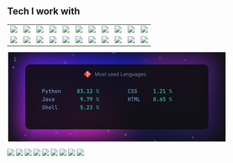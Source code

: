 ## Tech I work with      
<table>
  <tr>
    <td><a href="https://archlinux.org"><img src="https://cdn.jsdelivr.net/gh/devicons/devicon@latest/icons/archlinux/archlinux-original.svg" width="70"/></a></td>
    <td><a href="https://kernel.org"><img src="https://cdn.jsdelivr.net/gh/devicons/devicon@latest/icons/linux/linux-original.svg" width="70"/></a></td>
    <td><a href="https://www.gnu.org/software/bash/"><img src="https://cdn.jsdelivr.net/gh/devicons/devicon@latest/icons/bash/bash-original.svg" width="70"/></a></td>
    <td><a href="https://python.org"><img src="https://cdn.jsdelivr.net/gh/devicons/devicon@latest/icons/python/python-original.svg" width="70"/></a></td>
    <td><a href="https://git-scm.com"><img src="https://cdn.jsdelivr.net/gh/devicons/devicon@latest/icons/git/git-original.svg" width="70"/></a></td>
    <td><a href="https://github.com"><img src="https://cdn.jsdelivr.net/gh/devicons/devicon@latest/icons/github/github-original.svg" width="70"/></a></td>
    <td><a href="https://www.jetbrains.com/pycharm/"><img src="https://cdn.jsdelivr.net/gh/devicons/devicon@latest/icons/pycharm/pycharm-original.svg" width="70"/></a></td>
    <td><a href="https://aws.amazon.com"><img src="https://cdn.jsdelivr.net/gh/devicons/devicon@latest/icons/amazonwebservices/amazonwebservices-original-wordmark.svg" width="70"/></a></td>
    <td><a href="https://developer.mozilla.org/en-US/docs/Web/CSS"><img src="https://cdn.jsdelivr.net/gh/devicons/devicon@latest/icons/css3/css3-original.svg" width="70"/></a></td>
    <td><a href="https://neovim.io"><img src="https://cdn.jsdelivr.net/gh/devicons/devicon@latest/icons/neovim/neovim-original.svg" width="70"/></a></td>
    <td><a href="https://www.docker.com"><img src="https://cdn.jsdelivr.net/gh/devicons/devicon@latest/icons/docker/docker-plain.svg" width="70"/></a></td>
  </tr>
  <tr>
    <td><a href="https://streamlit.io"><img src="https://cdn.jsdelivr.net/gh/devicons/devicon@latest/icons/streamlit/streamlit-original.svg" width="70"/></a></td>
    <td><a href="https://pandas.pydata.org"><img src="https://cdn.jsdelivr.net/gh/devicons/devicon@latest/icons/pandas/pandas-original.svg" width="70"/></a></td>
    <td><a href="https://www.anaconda.com"><img src="https://cdn.jsdelivr.net/gh/devicons/devicon@latest/icons/anaconda/anaconda-original.svg" width="70"/></a></td>
    <td><a href="https://docs.pytest.org"><img src="https://cdn.jsdelivr.net/gh/devicons/devicon@latest/icons/pytest/pytest-original.svg" width="70"/></a></td>
    <td><a href="https://scikit-learn.org"><img src="https://cdn.jsdelivr.net/gh/devicons/devicon@latest/icons/scikitlearn/scikitlearn-original.svg" width="70"/></a></td>
    <td><a href="https://www.java.com"><img src="https://cdn.jsdelivr.net/gh/devicons/devicon@latest/icons/java/java-original.svg" width="70"/></a></td>
    <td><a href="https://maven.apache.org"><img src="https://cdn.jsdelivr.net/gh/devicons/devicon@latest/icons/maven/maven-original.svg" width="70"/></a></td>
    <td><a href="https://www.mozilla.org/firefox"><img src="https://cdn.jsdelivr.net/gh/devicons/devicon@latest/icons/firefox/firefox-original.svg" width="70"/></a></td>
    <td><a href="https://www.microsoft.com/windows"><img src="https://cdn.jsdelivr.net/gh/devicons/devicon@latest/icons/windows11/windows11-original.svg" width="70"/></a></td>
    <td><a href="https://www.adobe.com/products/photoshop.html"><img src="https://cdn.jsdelivr.net/gh/devicons/devicon@latest/icons/photoshop/photoshop-original.svg" width="70"/></a></td>
    <td><a href="https://www.apple.com"><img src="https://cdn.jsdelivr.net/gh/devicons/devicon@latest/icons/apple/apple-original.svg" width="70"/></a></td>
  </tr>
</table>

<p align="center"><img src="https://github.com/AlexBraguta/AlexBraguta/blob/main/languages.png" width="500"></p>

<img src="https://img.shields.io/badge/Algorand-000000.svg?style=for-the-badge&logo=Algorand&logoColor=white" height="30"> <img src="https://img.shields.io/badge/Amazon%20EC2-FF9900.svg?style=for-the-badge&logo=Amazon-EC2&logoColor=white" height="30"> <img src="https://img.shields.io/badge/Amazon%20Web%20Services-232F3E.svg?style=for-the-badge&logo=Amazon-Web-Services&logoColor=white" height="30"> <img src="https://img.shields.io/badge/Anaconda-44A833.svg?style=for-the-badge&logo=Anaconda&logoColor=white" height="30">
<img src="https://img.shields.io/badge/Android-3DDC84.svg?style=for-the-badge&logo=Android&logoColor=white">
<img src="https://img.shields.io/badge/Anthropic-191919.svg?style=for-the-badge&logo=Anthropic&logoColor=white">
<img src="https://img.shields.io/badge/Apache%20Maven-C71A36.svg?style=for-the-badge&logo=Apache-Maven&logoColor=white">
<img src="https://img.shields.io/badge/Apple-000000.svg?style=for-the-badge&logo=Apple&logoColor=white">
<img src="https://img.shields.io/badge/Bitcoin-F7931A.svg?style=for-the-badge&logo=Bitcoin&logoColor=white">
<img src="">
<img src="">
<img src="">
<img src="">
<img src="">
<img src="">


<!-- Add more icons similarly -->

<!--
**AlexBraguta/AlexBraguta** is a ✨ _special_ ✨ repository because its `README.md` (this file) appears on your GitHub profile.

Here are some ideas to get you started:

- 🔭 I’m currently working on ...
- 🌱 I’m currently learning ...
- 👯 I’m looking to collaborate on ...
- 🤔 I’m looking for help with ...
- 💬 Ask me about ...
- 📫 How to reach me: ...
- 😄 Pronouns: ...
- ⚡ Fun fact: ...
-->

